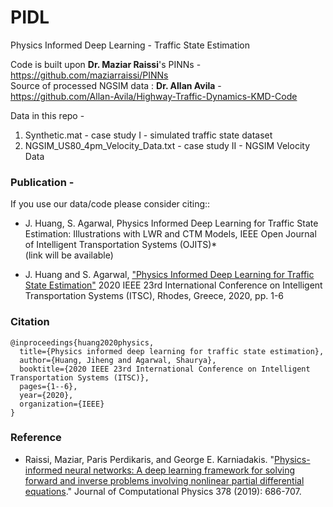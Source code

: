 # PIDL
Physics Informed Deep Learning - Traffic State Estimation



Code is built upon **Dr. Maziar Raissi**'s PINNs - https://github.com/maziarraissi/PINNs    
Source of processed NGSIM data : **Dr. Allan Avila** - https://github.com/Allan-Avila/Highway-Traffic-Dynamics-KMD-Code     

Data in this repo -     
1. Synthetic.mat - case study I - simulated traffic state dataset    
2. NGSIM_US80_4pm_Velocity_Data.txt - case study II - NGSIM Velocity Data

### Publication -   

If you use our data/code please consider citing:: 

  - J. Huang, S. Agarwal, Physics Informed Deep Learning for Traffic State Estimation: Illustrations with LWR and CTM Models, IEEE Open Journal of Intelligent Transportation Systems (OJITS)*    
(link will be available)

  - J. Huang and S. Agarwal, ["Physics Informed Deep Learning for Traffic State Estimation"](https://ieeexplore.ieee.org/document/9294236) 2020 IEEE 23rd International Conference on Intelligent Transportation Systems (ITSC), Rhodes, Greece, 2020, pp. 1-6

### Citation

    @inproceedings{huang2020physics,
      title={Physics informed deep learning for traffic state estimation},
      author={Huang, Jiheng and Agarwal, Shaurya},
      booktitle={2020 IEEE 23rd International Conference on Intelligent Transportation Systems (ITSC)},
      pages={1--6},
      year={2020},
      organization={IEEE}
    }

### Reference

- Raissi, Maziar, Paris Perdikaris, and George E. Karniadakis. "[Physics-informed neural networks: A deep learning framework for solving forward and inverse problems involving nonlinear partial differential equations](https://www.sciencedirect.com/science/article/pii/S0021999118307125)." Journal of Computational Physics 378 (2019): 686-707.
